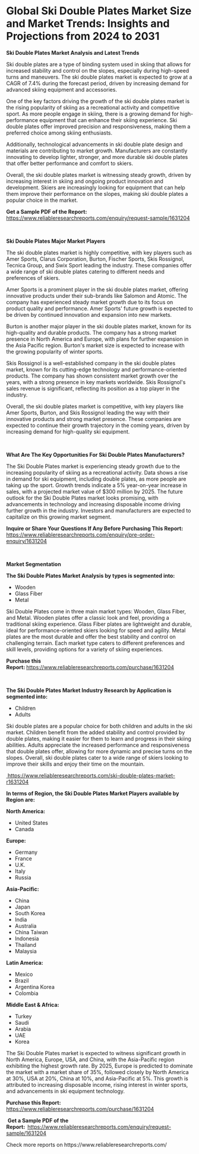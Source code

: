 <p><h1>Global Ski Double Plates Market Size and Market Trends: Insights and Projections from 2024 to 2031</h1></p><p><strong>Ski Double Plates Market Analysis and Latest Trends</strong></p>
<p><p>Ski double plates are a type of binding system used in skiing that allows for increased stability and control on the slopes, especially during high-speed turns and maneuvers. The ski double plates market is expected to grow at a CAGR of 7.4% during the forecast period, driven by increasing demand for advanced skiing equipment and accessories.</p><p>One of the key factors driving the growth of the ski double plates market is the rising popularity of skiing as a recreational activity and competitive sport. As more people engage in skiing, there is a growing demand for high-performance equipment that can enhance their skiing experience. Ski double plates offer improved precision and responsiveness, making them a preferred choice among skiing enthusiasts.</p><p>Additionally, technological advancements in ski double plate design and materials are contributing to market growth. Manufacturers are constantly innovating to develop lighter, stronger, and more durable ski double plates that offer better performance and comfort to skiers.</p><p>Overall, the ski double plates market is witnessing steady growth, driven by increasing interest in skiing and ongoing product innovation and development. Skiers are increasingly looking for equipment that can help them improve their performance on the slopes, making ski double plates a popular choice in the market.</p></p>
<p><strong>Get a Sample PDF of the Report:&nbsp;</strong> <a href="https://www.reliableresearchreports.com/enquiry/request-sample/1631204">https://www.reliableresearchreports.com/enquiry/request-sample/1631204</a></p>
<p>&nbsp;</p>
<p><strong>Ski Double Plates Major Market Players</strong></p>
<p><p>The ski double plates market is highly competitive, with key players such as Amer Sports, Clarus Corporation, Burton, Fischer Sports, Skis Rossignol, Tecnica Group, and Swix Sport leading the industry. These companies offer a wide range of ski double plates catering to different needs and preferences of skiers.</p><p>Amer Sports is a prominent player in the ski double plates market, offering innovative products under their sub-brands like Salomon and Atomic. The company has experienced steady market growth due to its focus on product quality and performance. Amer Sports' future growth is expected to be driven by continued innovation and expansion into new markets.</p><p>Burton is another major player in the ski double plates market, known for its high-quality and durable products. The company has a strong market presence in North America and Europe, with plans for further expansion in the Asia Pacific region. Burton's market size is expected to increase with the growing popularity of winter sports.</p><p>Skis Rossignol is a well-established company in the ski double plates market, known for its cutting-edge technology and performance-oriented products. The company has shown consistent market growth over the years, with a strong presence in key markets worldwide. Skis Rossignol's sales revenue is significant, reflecting its position as a top player in the industry.</p><p>Overall, the ski double plates market is competitive, with key players like Amer Sports, Burton, and Skis Rossignol leading the way with their innovative products and strong market presence. These companies are expected to continue their growth trajectory in the coming years, driven by increasing demand for high-quality ski equipment.</p></p>
<p>&nbsp;</p>
<p><strong>What Are The Key Opportunities For Ski Double Plates Manufacturers?</strong></p>
<p><p>The Ski Double Plates market is experiencing steady growth due to the increasing popularity of skiing as a recreational activity. Data shows a rise in demand for ski equipment, including double plates, as more people are taking up the sport. Growth trends indicate a 5% year-on-year increase in sales, with a projected market value of $300 million by 2025. The future outlook for the Ski Double Plates market looks promising, with advancements in technology and increasing disposable income driving further growth in the industry. Investors and manufacturers are expected to capitalize on this growing market segment.</p></p>
<p><strong>Inquire or Share Your Questions If Any Before Purchasing This Report:</strong> <a href="https://www.reliableresearchreports.com/enquiry/pre-order-enquiry/1631204">https://www.reliableresearchreports.com/enquiry/pre-order-enquiry/1631204</a></p>
<p>&nbsp;</p>
<p><strong>Market Segmentation</strong></p>
<p><strong>The Ski Double Plates Market Analysis by types is segmented into:</strong></p>
<p><ul><li>Wooden</li><li>Glass Fiber</li><li>Metal</li></ul></p>
<p><p>Ski Double Plates come in three main market types: Wooden, Glass Fiber, and Metal. Wooden plates offer a classic look and feel, providing a traditional skiing experience. Glass Fiber plates are lightweight and durable, ideal for performance-oriented skiers looking for speed and agility. Metal plates are the most durable and offer the best stability and control on challenging terrain. Each market type caters to different preferences and skill levels, providing options for a variety of skiing experiences.</p></p>
<p><strong>Purchase this Report:&nbsp;</strong><a href="https://www.reliableresearchreports.com/purchase/1631204">https://www.reliableresearchreports.com/purchase/1631204</a></p>
<p>&nbsp;</p>
<p><strong>The Ski Double Plates Market Industry Research by Application is segmented into:</strong></p>
<p><ul><li>Children</li><li>Adults</li></ul></p>
<p><p>Ski double plates are a popular choice for both children and adults in the ski market. Children benefit from the added stability and control provided by double plates, making it easier for them to learn and progress in their skiing abilities. Adults appreciate the increased performance and responsiveness that double plates offer, allowing for more dynamic and precise turns on the slopes. Overall, ski double plates cater to a wide range of skiers looking to improve their skills and enjoy their time on the mountain.</p></p>
<p><a href="https://www.reliableresearchreports.com/ski-double-plates-market-r1631204">&nbsp;https://www.reliableresearchreports.com/ski-double-plates-market-r1631204</a></p>
<p><strong>In terms of Region, the Ski Double Plates Market Players available by Region are:</strong></p>
<p>
    <p> <strong> North America: </strong>
        <ul>
            <li>United States</li>
            <li>Canada</li>
        </ul>
        </p> 
    <p> <strong> Europe: </strong>
        <ul>
            <li>Germany</li>
            <li>France</li>
            <li>U.K.</li>
            <li>Italy</li>
            <li>Russia</li>
        </ul>
        </p> 
    <p> <strong> Asia-Pacific: </strong>
        <ul>
            <li>China</li>
            <li>Japan</li>
            <li>South Korea</li>
            <li>India</li>
            <li>Australia</li>
            <li>China Taiwan</li>
            <li>Indonesia</li>
            <li>Thailand</li>
            <li>Malaysia</li>
        </ul>
        </p> 
    <p> <strong> Latin America: </strong>
        <ul>
            <li>Mexico</li>
            <li>Brazil</li>
            <li>Argentina Korea</li>
            <li>Colombia</li>
        </ul>
        </p> 
    <p> <strong> Middle East & Africa: </strong>
        <ul>
            <li>Turkey</li>
            <li>Saudi</li>
            <li>Arabia</li>
            <li>UAE</li>
            <li>Korea</li>
        </ul>
    </p>
    </p>
<p><p>The Ski Double Plates market is expected to witness significant growth in North America, Europe, USA, and China, with the Asia-Pacific region exhibiting the highest growth rate. By 2025, Europe is predicted to dominate the market with a market share of 35%, followed closely by North America at 30%, USA at 20%, China at 10%, and Asia-Pacific at 5%. This growth is attributed to increasing disposable income, rising interest in winter sports, and advancements in ski equipment technology.</p></p>
<p><strong>Purchase this Report: </strong><a href="https://www.reliableresearchreports.com/purchase/1631204">https://www.reliableresearchreports.com/purchase/1631204</a></p>
<p>&nbsp;<strong>Get a Sample PDF of the Report:&nbsp;&nbsp;</strong><a href="https://www.reliableresearchreports.com/enquiry/request-sample/1631204">https://www.reliableresearchreports.com/enquiry/request-sample/1631204</a></p>
<p><strong></strong></p>
<p>Check more reports on https://www.reliableresearchreports.com/</p>